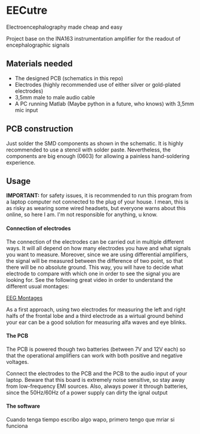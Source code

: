 # EECutre
Electroencephalography made cheap and easy

Project base on the INA163 instrumentation amplifier for the readout of encephalographic signals

## Materials needed

- The designed PCB (schematics in this repo)
- Electrodes (highly recommended use of either silver or gold-plated electrodes)
- 3,5mm male to male audio cable
- A PC running Matlab (Maybe python in a future, who knows) with 3,5mm mic input

## PCB construction

Just solder the SMD components as shown in the schematic. It is highly recommended to use a stencil with solder paste. Nevertheless, the components are big enough (0603) for allowing a painless hand-soldering experience. 

## Usage

**IMPORTANT:** for safety issues, it is recommended to run this program from a laptop computer not connected to the plug of your house. I mean, this is as risky as wearing some wired headsets, but everyone warns about this online, so here I am. I'm not responsible for anything, u know.

#### Connection of electrodes

The connection of the electrodes can be carried out in multiple different ways. It will all depend on how many electrodes you have and what signals you want to measure. Moreover, since we are using differential amplifiers, the signal will be measured between the difference of two point, so that there will be no absolute ground. This way, you will have to decide what electrode to compare with which one in order to see the signal you are looking for. See the following great video in order to understand the different usual montages: 

[EEG Montages](https://www.youtube.com/watch?v=AcW97nMLGEs)

As a first approach, using two electrodes for measuring the left and right halfs of the frontal lobe and a third electrode as a wirtual ground behind your ear can be a good solution for measuring alfa waves and eye blinks. 

#### The PCB

The PCB is powered though two batteries (between 7V and 12V each) so that the operational amplifiers can work with both positive and negative voltages.

Connect the electrodes to the PCB and the PCB to the audio input of your laptop. Beware that this board is extremely noise sensitive, so stay away from low-frequency EMI sources. Also, always power it through batteries, since the 50Hz/60Hz of a power supply can dirty the ignal output

#### The software

Cuando tenga tiempo escribo algo wapo, primero tengo que mriar si funciona
